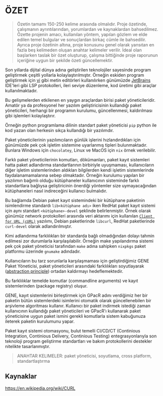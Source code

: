 # ÖZET

> Özetin tamamı 150-250 kelime arasında olmalıdır. Proje özetinde, çalışmanın ayrıntılarından, yorumlardan ve
> kaynaklardan bahsedilmez. Özette projenin amacı, kullanılan yöntem, yapılan gözlem ve elde edilen temel bulgular ve
> sonuçlardan birkaç cümle ile bahsedilir. Ayrıca proje özetinin altına, proje konusunu genel olarak yansıtan en fazla
> beş
> kelimeden oluşan anahtar kelimeler verilir. İdeal olan başlarken taslak bir özet oluşturup, çalışma bittiğinde proje
> raporunun içeriğine uygun bir şekilde özeti güncellemektir.

Son yıllarda dijital dünya adına geliştirilen teknolojiler sayesinde program geliştirmek
çeşitli yollarla kolaylaştırılmıştır. Örneğin eskiden program geliştirmek
için [vi](https://en.wikipedia.org/wiki/Vi_(text_editor)) gibi metin editörleri kullanılırken günümüzde
[JetBrains](https://www.jetbrains.com/) IDE'leri gibi LSP protokolleri,
ileri seviye düzenleme, kod üretimi gibi araçlar kullanılmaktadır.

Bu gelişmelerden etkilenen en yaygın araçlardan birisi paket yöneticileridir.
Amatör ya da profesyonel her yazılım geliştiricisinin kullandığı paket yöneticileri,
herhangi bir programın kurulumu, güncellenmesi, kaldırılması gibi işlemleri kolaylaştırır.

Örneğin python programlama dilinin standart paket yöneticisi `pip`
python ile kod yazan olan herkesin sıkça kullandığı bir yazılımdır.

Paket yöneticilerinin yazılımcıların günlük işlerini hızlandırdıkları için günümüzde pek çok işletim sistemine
uyarlanmış tipleri bulunmaktadır. Bunlara Windows için `chocolatey`, Linux ve MacOS için `nix` örnek verilebilir.

Farklı paket yöneticilerinin komutları, dökümanları, paket kayıt sistemleri
hatta paket adlandırma standartlarının birbiriyle uyuşmaması, kullanıcıların diğer işletim sistemlerinden aldıkları
bilgilerden kendi işletim sistemlerinde faydalanamamalarına sebep olmaktadır.
Örneğin kurulumu yapılan bir yazılımın bağımlı olduğu kütüphaneler kullanıcının sisteminde farklı standartlara bağlıysa
geliştiricinin önerdiği yöntemler size uymayacağından kütüphaneleri nasıl indireceğini kullanıcı bulmalıdır.

Bu bağlamda Debian paket kayıt sistemindeki bir kütüphane paketinin isimlendirme standardı
`lib<kütüphane adı>` iken RedHat paket kayıt sistemi için aynı standart `<kütüphane>-devel`
şeklinde belirlenmiştir. Örnek olarak günümüz network protokolleri arasında veri aktarımı için kullanılan
[`Client for URL (cURL)`](https://en.wikipedia.org/wiki/CURL) yazılımı, Debian paketlerinde `libcurl`, RedHat
paketlerinde `curl-devel` olarak adlandırılmıştır.

Kimi adlandırma farklılıkları bir standarda bağlı olmadığından dolayı tahmin edilmesi zor durumlarla karşılaşılabilir.
Örneğin make yapılandırma sistemi pek çok paket yöneticisi tarafından `make` adına sahipken `nixpkgs` paket platformu
üzerinde `gnumake` adındadır.

Kullanıcıların bu tarz sorunlarla karşılaşmaması için geliştirdiğimiz GENE Paket Yöneticisi, paket yöneticileri
arasındaki farklılıkları
soyutlayarak ([abstraction principle](https://en.wikipedia.org/wiki/Abstraction_principle_(computer_programming)))
ortadan kaldırmayı hedeflemektedir.

Bu farklılıklar temelde komutlar (commandline arguments) ve kayıt sistemlerinden (package registry) oluşur.

GENE, kayıt sistemlerini birleştirmek için GPacR adını verdiğimiz her bir paketin bütün sistemlerdeki isimlerini otomatik olarak
güncellenebilen bir arşivleme algoritması kullanır. Kullanıcı bir paket indirmek istediği zaman kullanıcının kullandığı
paket yöneticileri ve GPacR'ı kullanarak paket yöneticisine uygun paket ismini gerekli komutlarla sistem kabuğunuza
ileterek paketin kurulumunu yapar.

Paket kayıt sistemi otomasyonu, bulut temelli CI/CD/CT (Continious Integration, Continious Delivery, Continious Testing)
entegrasyonlarıyla son teknoloji program geliştirme standartları ve bakım protokollerini destekler nitelikte
tasarlanmıştır.

> ANAHTAR KELIMELER: paket yöneticisi, soyutlama, cross platform, standartlaştırma

## Kaynaklar

https://en.wikipedia.org/wiki/CURL

